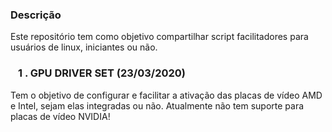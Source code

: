 ### Descrição
Este repositório tem como objetivo compartilhar script facilitadores para usuários de linux, iniciantes ou não.

### ⠀1 . GPU DRIVER SET (23/03/2020)
Tem o objetivo de configurar e facilitar a ativação das placas de vídeo AMD e Intel, sejam elas integradas ou não.
Atualmente não tem suporte para placas de vídeo NVIDIA! 
